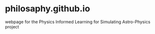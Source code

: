 # philosaphy.github.io
webpage for the Physics Informed Learning for Simulating Astro-Physics project 

